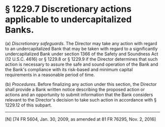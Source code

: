 # § 1229.7   Discretionary actions applicable to undercapitalized Banks.

(a) *Discretionary safeguards.* The Director may take any action with regard to an undercapitalized Bank that may be taken with regard to a significantly undercapitalized Bank under section 1366 of the Safety and Soundness Act (12 U.S.C. 4616) or § 1229.8 or § 1229.9 if the Director determines that such action is necessary to assure the safe and sound operation of the Bank and the Bank's compliance with its risk-based and minimum capital requirements in a reasonable period of time.


(b) *Procedures.* Before finalizing any action under this section, the Director shall provide a Bank written notice describing the proposed action or actions and an opportunity to submit information that the Bank considers relevant to the Director's decision to take such action in accordance with § 1229.12 of this subpart.



---

[N] [74 FR 5604, Jan. 30, 2009, as amended at 81 FR 76295, Nov. 2, 2016]




